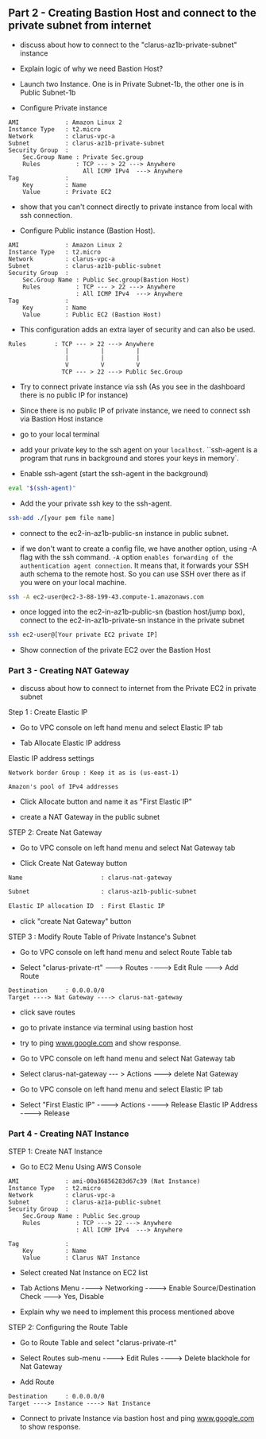 ## Part 2 - Creating Bastion Host and connect to the private subnet from internet

- discuss about how to connect to the "clarus-az1b-private-subnet" instance

- Explain logic of why we need Bastion Host?

- Launch two Instance. One is in Private Subnet-1b, the other one is in Public Subnet-1b

- Configure Private instance

```text
AMI             : Amazon Linux 2
Instance Type   : t2.micro
Network         : clarus-vpc-a
Subnet          : clarus-az1b-private-subnet
Security Group  : 
    Sec.Group Name : Private Sec.group
    Rules          : TCP --- > 22 ---> Anywhere
                     All ICMP IPv4  ---> Anywhere
Tag             :
    Key         : Name
    Value       : Private EC2
```
- show that you can't connect directly to private instance from local with ssh connection.

- Configure Public instance (Bastion Host).

```text
AMI             : Amazon Linux 2
Instance Type   : t2.micro
Network         : clarus-vpc-a
Subnet          : clarus-az1b-public-subnet
Security Group  : 
    Sec.Group Name : Public Sec.group(Bastion Host)
    Rules          : TCP --- > 22 ---> Anywhere
                   : All ICMP IPv4  ---> Anywhere
Tag             :
    Key         : Name
    Value       : Public EC2 (Bastion Host)
```

- This configuration adds an extra layer of security and can also be used.
```text
Rules        : TCP --- > 22 ---> Anywhere
                |         |         |
                |         |         |
                V         V         V
               TCP --- > 22 ---> Public Sec.Group
``` 
- Try to connect private instance via ssh
  (As you see in the dashboard there is no public IP for instance)

- Since there is no public IP of private instance, we need to connect ssh via Bastion Host instance

- go to your local terminal

- add your private key to the ssh agent on your `localhost`. ``ssh-agent is a program that runs in background and stores your keys in memory`.

- Enable ssh-agent (start the ssh-agent in the background)

```bash
eval "$(ssh-agent)"
```
-  Add the your private ssh key to the ssh-agent.

```bash
ssh-add ./[your pem file name]
```
- connect to the ec2-in-az1b-public-sn instance in public subnet. 

- if we don't want to create a config file, we have another option, using -A flag with the ssh command. `-A` option `enables forwarding of the authentication agent connection`. It means that, it forwards your SSH auth schema to the remote host. So you can use SSH over there as if you were on your local machine.

```bash
ssh -A ec2-user@ec2-3-88-199-43.compute-1.amazonaws.com
```
- once logged into the ec2-in-az1b-public-sn (bastion host/jump box), connect to 
the ec2-in-az1b-private-sn instance in the private subnet 
```bash
ssh ec2-user@[Your private EC2 private IP]
```
- Show connection of the private EC2 over the Bastion Host

### Part 3 - Creating NAT Gateway

-  discuss about how to connect to internet from the Private EC2 in private subnet 

Step 1 : Create Elastic IP

- Go to VPC console on left hand menu and select Elastic IP tab

- Tab Allocate Elastic IP address

Elastic IP address settings

```text
Network border Group : Keep it as is (us-east-1)

Amazon's pool of IPv4 addresses
```
- Click Allocate button and name it as "First Elastic IP"

- create a NAT Gateway in the public subnet

STEP 2: Create Nat Gateway

- Go to VPC console on left hand menu and select Nat Gateway tab

- Click Create Nat Gateway button 
```bash
Name                      : clarus-nat-gateway

Subnet                    : clarus-az1b-public-subnet

Elastic IP allocation ID  : First Elastic IP
```
- click "create Nat Gateway" button

STEP 3 : Modify Route Table of Private Instance's Subnet

- Go to VPC console on left hand menu and select Route Table tab

- Select "clarus-private-rt" ---> Routes ----> Edit Rule ---> Add Route
```
Destination     : 0.0.0.0/0
Target ----> Nat Gateway ----> clarus-nat-gateway
```
- click save routes

- go to private instance via terminal using bastion host

- try to ping www.google.com and show response.

- Go to VPC console on left hand menu and select Nat Gateway tab

- Select clarus-nat-gateway --- > Actions ---> delete Nat Gateway

- Go to VPC console on left hand menu and select Elastic IP tab

- Select "First Elastic IP" ----> Actions ----> Release Elastic IP Address ----> Release 

### Part 4 - Creating NAT Instance

STEP 1: Create NAT Instance

- Go to EC2 Menu Using AWS Console

```text
AMI             : ami-00a36856283d67c39 (Nat Instance)
Instance Type   : t2.micro
Network         : clarus-vpc-a
Subnet          : clarus-az1a-public-subnet
Security Group  : 
    Sec.Group Name : Public Sec.group
    Rules          : TCP ---> 22 ---> Anywhere
                   : All ICMP IPv4  ---> Anywhere

Tag             :
    Key         : Name
    Value       : Clarus NAT Instance
```

- Select created Nat Instance on EC2 list

- Tab Actions Menu ----> Networking ----> Enable Source/Destination Check ---> Yes, Disable

- Explain why we need to implement this process mentioned above

STEP 2: Configuring the Route Table

- Go to Route Table and select "clarus-private-rt"

- Select Routes sub-menu ----> Edit Rules ----> Delete blackhole for Nat Gateway

- Add Route
```
Destination     : 0.0.0.0/0
Target ----> Instance ----> Nat Instance
```

- Connect to private Instance via bastion host and ping www.google.com to show response.

